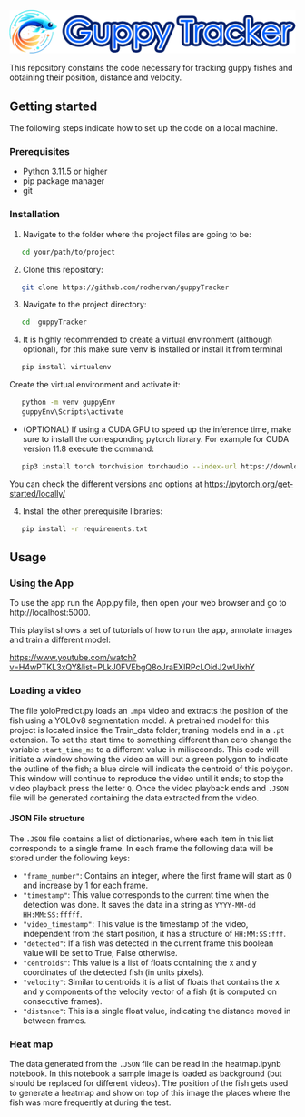 ![alt text](https://github.com/rodhervan/guppyTracker/blob/main/static/banner.png)

This repository constains the code necessary for tracking guppy fishes and obtaining their position, distance and velocity.

## Getting started

The following steps indicate how to set up the code on a local machine.

### Prerequisites

- Python 3.11.5 or higher
- pip package manager
- git

### Installation
1. Navigate to the folder where the project files are going to be:
```bash
   cd your/path/to/project
```
2. Clone this repository:
```bash
   git clone https://github.com/rodhervan/guppyTracker
```
3. Navigate to the project directory:
```bash
   cd  guppyTracker
```
4. It is highly recommended to create a virtual environment (although optional), for this make sure venv is installed or install it from terminal
```bash
   pip install virtualenv
```
Create the virtual environment and activate it:
```bash
   python -m venv guppyEnv
   guppyEnv\Scripts\activate
```
- (OPTIONAL) If using a CUDA GPU to speed up the inference time, make sure to install the corresponding pytorch library. For example for CUDA version 11.8 execute the command:
```bash
   pip3 install torch torchvision torchaudio --index-url https://download.pytorch.org/whl/cu118
```
   You can check the different versions and options at https://pytorch.org/get-started/locally/

4. Install the other prerequisite libraries:
```bash
   pip install -r requirements.txt
```

## Usage

### Using the App

To use the app run the App.py file, then open your web browser and go to http://localhost:5000. 

This playlist shows a set of tutorials of how to run the app, annotate images and train a different model:

https://www.youtube.com/watch?v=H4wPTKL3xQY&list=PLkJ0FVEbgQ8oJraEXlRPcLOidJ2wUixhY

### Loading a video

The file yoloPredict.py loads an `.mp4` video and extracts the position of the fish using a YOLOv8 segmentation model. A pretrained model for this project is located inside the Train_data folder; traning models end in a `.pt` extension. To set the start time to something different than cero change the variable `start_time_ms` to a different value in miliseconds. This code will initiate a window showing the video an will put a green polygon to indicate the outline of the fish; a blue circle will indicate the centroid of this polygon. This window will continue to reproduce the video until it ends; to stop the video playback press the letter `Q`. Once the video playback ends and `.JSON` file will be generated containing the data extracted from the video. 

#### JSON File structure

The `.JSON` file contains a list of dictionaries, where each item in this list corresponds to a single frame. In each frame the following data will be stored under the following keys:
- `"frame_number"`: Contains an integer, where the first frame will start as 0 and increase by 1 for each frame.
- `"timestamp"`: This value corresponds to the current time when the detection was done. It saves the data in a string as `YYYY-MM-dd HH:MM:SS:fffff`.
- `"video_timestamp"`: This value is the timestamp of the video, independent from the start position, it has a structure of `HH:MM:SS:fff`.
- `"detected"`: If a fish was detected in the current frame this boolean value will be set to True, False otherwise.
- `"centroids"`: This value is a list of floats containing the x and y coordinates of the detected fish (in units pixels).
- `"velocity"`: Similar to centroids it is a list of floats that contains the x and y components of the velocity vector of a fish (it is computed on consecutive frames). 
- `"distance"`: This is a single float value, indicating the distance moved in between frames. 

### Heat map
The data generated from the `.JSON` file can be read in the heatmap.ipynb notebook. In this notebook a sample image is loaded as background (but should be replaced for different videos). The position of the fish gets used to generate a heatmap and show on top of this image the places where the fish was more frequently at during the test. 

